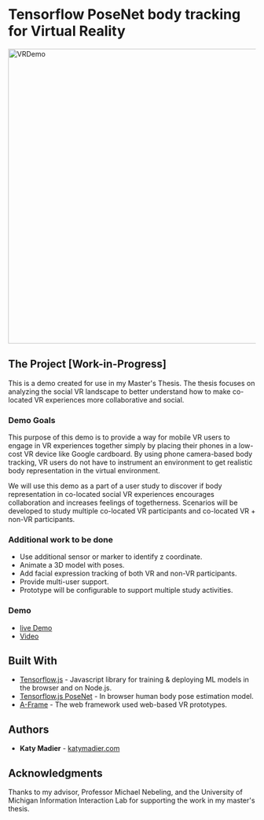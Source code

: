 # Tensorflow PoseNet body tracking for Virtual Reality

<img src="tsbodytracking.gif" alt="VRDemo" style="width: 600px;"/>

## The Project [Work-in-Progress]

This is a demo created for use in my Master's Thesis. The thesis focuses on analyzing the social VR landscape to better understand how to make co-located VR experiences more collaborative and social.

### Demo Goals

This purpose of this demo is to provide a way for mobile VR users to engage in VR experiences together simply by placing their phones in a low-cost VR device like Google cardboard. By using phone camera-based body tracking, VR users do not have to instrument an environment to get realistic body representation in the virtual environment.

We will use this demo as a part of a user study to discover if body representation in co-located social VR experiences encourages collaboration and increases feelings of togetherness. Scenarios will be developed to study multiple co-located VR participants and co-located VR + non-VR participants. 

### Additional work to be done

* Use additional sensor or marker to identify z coordinate.
* Animate a 3D model with poses.
* Add facial expression tracking of both VR and non-VR participants.
* Provide multi-user support.
* Prototype will be configurable to support multiple study activities. 


### Demo

* [live Demo](https://katymadier.github.io/demos/tsbodytracking/)<br>
* [Video](https://www.useloom.com/share/eed34684bea44e429b0f9992f2712f6f)<br>


## Built With

* [Tensorflow.js](https://js.tensorflow.org/) - Javascript library for training & deploying ML models in the browser and on Node.js.
* [Tensorflow.js PoseNet](https://github.com/tensorflow/tfjs-models/tree/master/posenet) - In browser human body pose estimation model.
* [A-Frame](https://aframe.io/) - The web framework used web-based VR prototypes.


## Authors

* **Katy Madier** - [katymadier.com](https://katymadier.com)


## Acknowledgments

Thanks to my advisor, Professor Michael Nebeling, and the University of Michigan Information Interaction Lab for supporting the work in my master's thesis.
